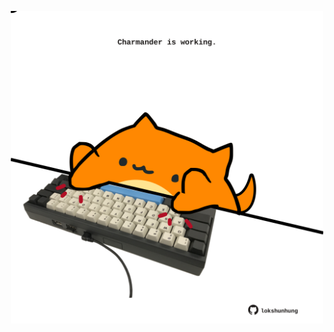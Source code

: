 <!-- built at 23/11/2023, 15:00:44 UTC -->
<p align="center">
  <img width="500" height="500" src="./ReadmeImage.svg">
</p>
